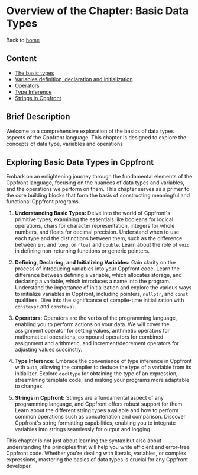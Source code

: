 # Overview of the Chapter: Basic Data Types

Back to [home](../README.md)

## Content

* [The basic types](Basic_types.md)
* [Variables definition, declaration and initialization](Variables.md)
* [Operators](Operators.md)
* [Type Inference](Automatic_type.md)
* [Strings in Cppfront](Strings.md)

## Brief Description

Welcome to a comprehensive exploration of the basics of data types aspects of the Cppfront language. This chapter is designed to explore the concepts of data type, variables and operations

## Exploring Basic Data Types in Cppfront

Embark on an enlightening journey through the fundamental elements of the Cppfront language, focusing on the nuances of data types and variables, and the operations we perform on them. This chapter serves as a primer to the core building blocks that form the basis of constructing meaningful and functional Cppfront programs.

1. **Understanding Basic Types:** Delve into the world of Cppfront's primitive types, examining the essentials like booleans for logical operations, chars for character representation, integers for whole numbers, and floats for decimal precision. Understand when to use each type and the distinctions between them, such as the difference between `int` and `long`, or `float` and `double`. Learn about the role of `void` in defining non-returning functions or generic pointers.

2. **Defining, Declaring, and Initializing Variables:** Gain clarity on the process of introducing variables into your Cppfront code. Learn the difference between defining a variable, which allocates storage, and declaring a variable, which introduces a name into the program. Understand the importance of initialization and explore the various ways to initialize variables in Cppfront, including pointers, `nullptr`, and `const` qualifiers. Dive into the significance of compile-time initialization with `constexpr` and `consteval`.

3. **Operators:** Operators are the verbs of the programming language, enabling you to perform actions on your data. We will cover the assignment operator for setting values, arithmetic operators for mathematical operations, compound operators for combined assignment and arithmetic, and increment/decrement operators for adjusting values succinctly.

4. **Type Inference:** Embrace the convenience of type inference in Cppfront with `auto`, allowing the compiler to deduce the type of a variable from its initializer. Explore `decltype` for obtaining the type of an expression, streamlining template code, and making your programs more adaptable to changes.

5. **Strings in Cppfront:** Strings are a fundamental aspect of any programming language, and Cppfront offers robust support for them. Learn about the different string types available and how to perform common operations such as concatenation and comparison. Discover Cppfront's string formatting capabilities, enabling you to integrate variables into strings seamlessly for output and logging.

This chapter is not just about learning the syntax but also about understanding the principles that will help you write efficient and error-free Cppfront code. Whether you're dealing with literals, variables, or complex expressions, mastering the basics of data types is crucial for any Cppfront developer.